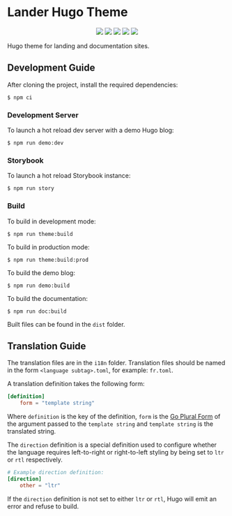 # Lander Hugo Theme

<p align="center">
    <img src="https://img.shields.io/github/v/release/LKummer/Lander">
    <img src="https://img.shields.io/github/workflow/status/LKummer/Lander/Lint?label=lint">
    <img src="https://img.shields.io/github/workflow/status/LKummer/Lander/Deliver?label=deliver">
    <img src="https://img.shields.io/github/workflow/status/LKummer/Lander/Deploy Sites?label=deploy">
    <img src="https://img.shields.io/github/license/LKummer/Lander">
</p>

Hugo theme for landing and documentation sites.

## Development Guide

After cloning the project, install the required dependencies:
```shell
$ npm ci
```

### Development Server

To launch a hot reload dev server with a demo Hugo blog:
```shell
$ npm run demo:dev
```

### Storybook

To launch a hot reload Storybook instance:
```shell
$ npm run story
```

### Build

To build in development mode:
```shell
$ npm run theme:build
```

To build in production mode:
```shell
$ npm run theme:build:prod
```

To build the demo blog:
```shell
$ npm run demo:build
```

To build the documentation:
```shell
$ npm run doc:build
```

Built files can be found in the `dist` folder.

## Translation Guide

The translation files are in the `i18n` folder. Translation files should be
named in the form `<language subtag>.toml`, for example: `fr.toml`.

A translation definition takes the following form:
```toml
[definition]
    form = "template string"
```

Where `definition` is the key of the definition, `form` is the
[Go Plural Form](https://godoc.org/golang.org/x/text/feature/plural#Form)
of the argument passed to the `template string` and `template string` is the
translated string.

The `direction` definition is a special definition used to configure whether
the language requires left-to-right or right-to-left styling by being set to
`ltr` or `rtl` respectively.

```toml
# Example direction definition:
[direction]
    other = "ltr"
```

If the `direction` definition is not set to either `ltr` or `rtl`, Hugo will
emit an error and refuse to build. 

